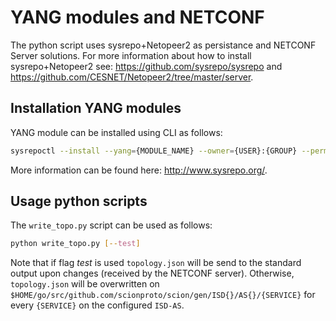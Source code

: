 # YANG modules and NETCONF

The python script uses sysrepo+Netopeer2 as persistance and NETCONF
Server solutions. For more information about how to install sysrepo+Netopeer2
see: <https://github.com/sysrepo/sysrepo>
and <https://github.com/CESNET/Netopeer2/tree/master/server>.

## Installation YANG modules

YANG module can be installed using CLI as follows:

```sh
sysrepoctl --install --yang={MODULE_NAME} --owner={USER}:{GROUP} --permission={OCTAL-REP}
```

More information can be found here: <http://www.sysrepo.org/>.

## Usage python scripts

The `write_topo.py` script can be used as follows:

```sh
python write_topo.py [--test]
```

Note that if flag *test* is used `topology.json` will be send to the standard
output upon changes (received by the NETCONF server). Otherwise,
`topology.json` will be overwritten on `$HOME/go/src/github.com/scionproto/scion/gen/ISD{}/AS{}/{SERVICE}`
for every `{SERVICE}` on the configured `ISD-AS`.